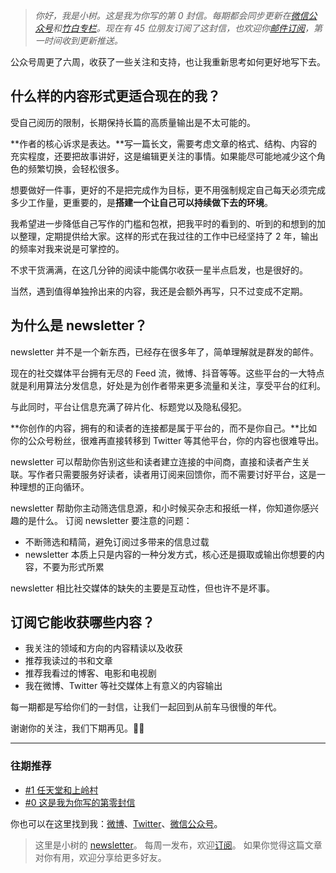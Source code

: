 > *你好，我是小树。这是我为你写的第 0 封信。每期都会同步更新在[微信公众号](https://weixin.sogou.com/weixin?query=a_warm_tree)和[竹白专栏](https://xiaoshu.zhubai.love)。现在有 45 位朋友订阅了这封信，也欢迎你[邮件订阅](https://xiaoshu.zhubai.love)，第一时间收到更新推送。*

公众号周更了六周，收获了一些关注和支持，也让我重新思考如何更好地写下去。

## 什么样的内容形式更适合现在的我？

受自己阅历的限制，长期保持长篇的高质量输出是不太可能的。

**作者的核心诉求是表达。**写一篇长文，需要考虑文章的格式、结构、内容的充实程度，还要把故事讲好，这是编辑更关注的事情。如果能尽可能地减少这个角色的频繁切换，会轻松很多。

想要做好一件事，更好的不是把完成作为目标，更不用强制规定自己每天必须完成多少工作量，更重要的，是**搭建一个让自己可以持续做下去的环境**。

我希望进一步降低自己写作的门槛和包袱，把我平时的看到的、听到的和想到的加以整理，定期提供给大家。这样的形式在我过往的工作中已经坚持了 2 年，输出的频率对我来说是可掌控的。

不求干货满满，在这几分钟的阅读中能偶尔收获一星半点启发，也是很好的。

当然，遇到值得单独拎出来的内容，我还是会额外再写，只不过变成不定期。

## 为什么是 newsletter？

newsletter 并不是一个新东西，已经存在很多年了，简单理解就是群发的邮件。

现在的社交媒体平台拥有无尽的 Feed 流，微博、抖音等等。这些平台的一大特点就是利用算法分发信息，好处是为创作者带来更多流量和关注，享受平台的红利。

与此同时，平台让信息充满了碎片化、标题党以及隐私侵犯。

**你创作的内容，拥有的和读者的连接都是属于平台的，而不是你自己。**比如你的公众号粉丝，很难再直接转移到 Twitter 等其他平台，你的内容也很难导出。

newsletter 可以帮助你告别这些和读者建立连接的中间商，直接和读者产生关联。写作者只需要服务好读者，读者用订阅来回馈你，而不需要讨好平台，这是一种理想的正向循环。

newsletter 帮助你主动筛选信息源，和小时候买杂志和报纸一样，你知道你感兴趣的是什么。
订阅 newsletter 要注意的问题：

- 不断筛选和精简，避免订阅过多带来的信息过载
- newsletter 本质上只是内容的一种分发方式，核心还是摄取或输出你想要的内容，不要为形式所累

newsletter 相比社交媒体的缺失的主要是互动性，但也许不是坏事。

## 订阅它能收获哪些内容？

- 我关注的领域和方向的内容精读以及收获
- 推荐我读过的书和文章
- 推荐我看过的博客、电影和电视剧
- 我在微博、Twitter 等社交媒体上有意义的内容输出

每一期都是写给你们的一封信，让我们一起回到从前车马很慢的年代。

谢谢你的关注，我们下期再见。👋🏻

---

### 往期推荐

- [#1 任天堂和上岭村](https://xiaoshu.zhubai.love/posts/2107172142524608512)
- [#0 这是我为你写的第零封信](https://xiaoshu.zhubai.love/posts/2107165648034942976)

你也可以在这里找到我：[微博](https://weibo.com/u/5361470927)、[Twitter](https://twitter.com/yeshu_in_future)、[微信公众号](https://weixin.sogou.com/weixin?query=a_warm_tree)。

> 这里是小树的 [newsletter](https://xiaoshu.zhubai.love)。 每周一发布，欢迎[订阅](https://xiaoshu.zhubai.love)。
> 如果你觉得这篇文章对你有用，欢迎分享给更多好友。
